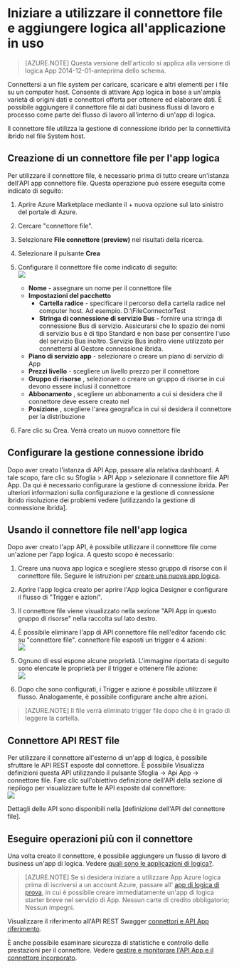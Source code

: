 <properties
    pageTitle="Usando il connettore File nelle App logica | Servizio di Microsoft Azure App"
    description="Come creare e configurare il connettore file o l'API app e usarlo in un'app di logica nel servizio App Azure"
    authors="rajeshramabathiran"
    manager="erikre"
    editor=""
    services="logic-apps"
    documentationCenter=""/>

<tags
    ms.service="logic-apps"
    ms.workload="integration"
    ms.tgt_pltfrm="na"
    ms.devlang="na"
    ms.topic="article"
    ms.date="09/01/2016"
    ms.author="rajram"/>

# <a name="get-started-with-the-file-connector-and-add-it-to-your-logic-app"></a>Iniziare a utilizzare il connettore file e aggiungere logica all'applicazione in uso
>[AZURE.NOTE] Questa versione dell'articolo si applica alla versione di logica App 2014-12-01-anteprima dello schema.

Connettersi a un file system per caricare, scaricare e altri elementi per i file su un computer host. Consente di attivare App logica in base a un'ampia varietà di origini dati e connettori offerta per ottenere ed elaborare dati. È possibile aggiungere il connettore file ai dati business flussi di lavoro e processo come parte del flusso di lavoro all'interno di un'app di logica. 

Il connettore file utilizza la gestione di connessione ibrido per la connettività ibrido nel file System host.

## <a name="creating-a-file-connector-for-your-logic-app"></a>Creazione di un connettore file per l'app logica ##
Per utilizzare il connettore file, è necessario prima di tutto creare un'istanza dell'API app connettore file. Questa operazione può essere eseguita come indicato di seguito:

1.  Aprire Azure Marketplace mediante il + nuova opzione sul lato sinistro del portale di Azure.
2.  Cercare "connettore file".
3.  Selezionare **File connettore (preview)** nei risultati della ricerca.
4.  Selezionare il pulsante **Crea**
5.  Configurare il connettore file come indicato di seguito:  
![][1]

    - **Nome** - assegnare un nome per il connettore file
    - **Impostazioni del pacchetto**
        - **Cartella radice** - specificare il percorso della cartella radice nel computer host. Ad esempio. D:\FileConnectorTest
        - **Stringa di connessione di servizio Bus** - fornire una stringa di connessione Bus di servizio. Assicurarsi che lo spazio dei nomi di servizio bus è di tipo Standard e non base per consentire l'uso del servizio Bus inoltro.  Servizio Bus inoltro viene utilizzato per connettersi al Gestore connessione ibrida.
    - **Piano di servizio app** - selezionare o creare un piano di servizio di App
    - **Prezzi livello** - scegliere un livello prezzo per il connettore
    - **Gruppo di risorse** , selezionare o creare un gruppo di risorse in cui devono essere inclusi il connettore
    - **Abbonamento** , scegliere un abbonamento a cui si desidera che il connettore deve essere creato nel
    - **Posizione** , scegliere l'area geografica in cui si desidera il connettore per la distribuzione

4. Fare clic su Crea. Verrà creato un nuovo connettore file

## <a name="configure-hybrid-connection-manager"></a>Configurare la gestione connessione ibrido ##
Dopo aver creato l'istanza di API App, passare alla relativa dashboard.  A tale scopo, fare clic su Sfoglia > API App > selezionare il connettore file API App.  Da qui è necessario configurare la gestione di connessione ibrida.
Per ulteriori informazioni sulla configurazione e la gestione di connessione ibrido risoluzione dei problemi vedere [utilizzando la gestione di connessione ibrida].

## <a name="using-the-file-connector-in-your-logic-app"></a>Usando il connettore file nell'app logica ##
Dopo aver creato l'app API, è possibile utilizzare il connettore file come un'azione per l'app logica. A questo scopo è necessario:

1.  Creare una nuova app logica e scegliere stesso gruppo di risorse con il connettore file. Seguire le istruzioni per [creare una nuova app logica].

2.  Aprire l'app logica creato per aprire l'App logica Designer e configurare il flusso di "Trigger e azioni".

3.  Il connettore file viene visualizzato nella sezione "API App in questo gruppo di risorse" nella raccolta sul lato destro.

4.  È possibile eliminare l'app di API connettore file nell'editor facendo clic su "connettore file". connettore file esposti un trigger e 4 azioni:  
![][5]

6.  Ognuno di essi espone alcune proprietà. L'immagine riportata di seguito sono elencate le proprietà per il trigger e ottenere file azione:  
![][6]

7. Dopo che sono configurati, i Trigger e azione è possibile utilizzare il flusso. Analogamente, è possibile configurare anche altre azioni.

> [AZURE.NOTE] Il file verrà eliminato trigger file dopo che è in grado di leggere la cartella.

## <a name="file-connector-rest-apis"></a>Connettore API REST file ##
Per utilizzare il connettore all'esterno di un'app di logica, è possibile sfruttare le API REST esposte dal connettore. È possibile Visualizza definizioni questa API utilizzando il pulsante Sfoglia -> Api App -> connettore file. Fare clic sull'obiettivo definizione dell'API della sezione di riepilogo per visualizzare tutte le API esposte dal connettore:  
![][7]

Dettagli delle API sono disponibili nella [definizione dell'API del connettore file].

## <a name="do-more-with-your-connector"></a>Eseguire operazioni più con il connettore
Una volta creato il connettore, è possibile aggiungere un flusso di lavoro di business un'app di logica. Vedere [quali sono le applicazioni di logica?](app-service-logic-what-are-logic-apps.md).

>[AZURE.NOTE] Se si desidera iniziare a utilizzare App Azure logica prima di iscriversi a un account Azure, passare all' [app di logica di prova](https://tryappservice.azure.com/?appservice=logic), in cui è possibile creare immediatamente un'app di logica starter breve nel servizio di App. Nessun carte di credito obbligatorio; Nessun impegni.

Visualizzare il riferimento all'API REST Swagger [connettori e API App riferimento](http://go.microsoft.com/fwlink/p/?LinkId=529766).

È anche possibile esaminare sicurezza di statistiche e controllo delle prestazioni per il connettore. Vedere [gestire e monitorare l'API App e il connettore incorporato](app-service-logic-monitor-your-connectors.md).

<!-- Image reference -->
[1]: ./media/app-service-logic-connector-file/img1.PNG
[5]: ./media/app-service-logic-connector-file/img5.PNG
[6]: ./media/app-service-logic-connector-file/img6.PNG
[7]: ./media/app-service-logic-connector-file/img7.PNG

<!-- Links -->
[Creare una nuova app logica]: app-service-logic-create-a-logic-app.md
[Connettore definizione dell'API file]: https://msdn.microsoft.com/library/dn936296.aspx
[Utilizzando la gestione di connessione ibrido]: app-service-logic-hybrid-connection-manager.md
